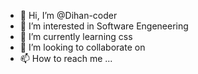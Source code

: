 - 👋 Hi, I’m @Dihan-coder
- 👀 I’m interested in Software Engeneering
- 🌱 I’m currently learning css
- 💞️ I’m looking to collaborate on 
- 📫 How to reach me ...

<!---
Dihan-coder/Dihan-coder is a ✨ special ✨ repository because its `README.md` (this file) appears on your GitHub profile.
You can click the Preview link to take a look at your changes.
--->
